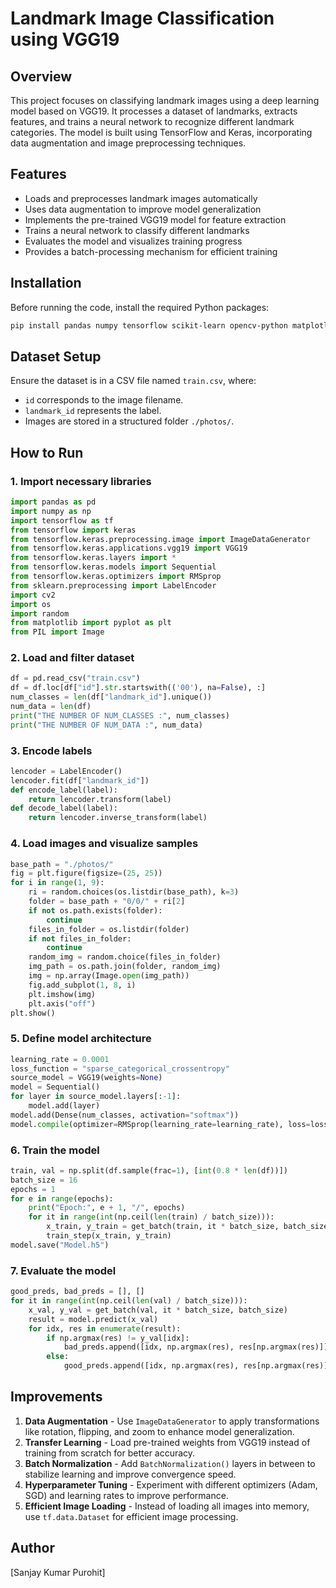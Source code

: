 # Landmark Image Classification using VGG19

## Overview
This project focuses on classifying landmark images using a deep learning model based on VGG19. It processes a dataset of landmarks, extracts features, and trains a neural network to recognize different landmark categories. The model is built using TensorFlow and Keras, incorporating data augmentation and image preprocessing techniques.

## Features
- Loads and preprocesses landmark images automatically
- Uses data augmentation to improve model generalization
- Implements the pre-trained VGG19 model for feature extraction
- Trains a neural network to classify different landmarks
- Evaluates the model and visualizes training progress
- Provides a batch-processing mechanism for efficient training

## Installation
Before running the code, install the required Python packages:
```bash
pip install pandas numpy tensorflow scikit-learn opencv-python matplotlib pillow
```

## Dataset Setup
Ensure the dataset is in a CSV file named `train.csv`, where:
- `id` corresponds to the image filename.
- `landmark_id` represents the label.
- Images are stored in a structured folder `./photos/`.

## How to Run
### 1. Import necessary libraries
```python
import pandas as pd
import numpy as np
import tensorflow as tf
from tensorflow import keras
from tensorflow.keras.preprocessing.image import ImageDataGenerator
from tensorflow.keras.applications.vgg19 import VGG19
from tensorflow.keras.layers import *
from tensorflow.keras.models import Sequential
from tensorflow.keras.optimizers import RMSprop
from sklearn.preprocessing import LabelEncoder
import cv2
import os
import random
from matplotlib import pyplot as plt
from PIL import Image
```

### 2. Load and filter dataset
```python
df = pd.read_csv("train.csv")
df = df.loc[df["id"].str.startswith(('00'), na=False), :]
num_classes = len(df["landmark_id"].unique())
num_data = len(df)
print("THE NUMBER OF NUM_CLASSES :", num_classes)
print("THE NUMBER OF NUM_DATA :", num_data)
```

### 3. Encode labels
```python
lencoder = LabelEncoder()
lencoder.fit(df["landmark_id"])
def encode_label(label):
    return lencoder.transform(label)
def decode_label(label):
    return lencoder.inverse_transform(label)
```

### 4. Load images and visualize samples
```python
base_path = "./photos/"
fig = plt.figure(figsize=(25, 25))
for i in range(1, 9):
    ri = random.choices(os.listdir(base_path), k=3)
    folder = base_path + "0/0/" + ri[2]
    if not os.path.exists(folder):
        continue
    files_in_folder = os.listdir(folder)
    if not files_in_folder:
        continue
    random_img = random.choice(files_in_folder)
    img_path = os.path.join(folder, random_img)
    img = np.array(Image.open(img_path))
    fig.add_subplot(1, 8, i)
    plt.imshow(img)
    plt.axis("off")
plt.show()
```

### 5. Define model architecture
```python
learning_rate = 0.0001
loss_function = "sparse_categorical_crossentropy"
source_model = VGG19(weights=None)
model = Sequential()
for layer in source_model.layers[:-1]:
    model.add(layer)
model.add(Dense(num_classes, activation="softmax"))
model.compile(optimizer=RMSprop(learning_rate=learning_rate), loss=loss_function, metrics=["accuracy"])
```

### 6. Train the model
```python
train, val = np.split(df.sample(frac=1), [int(0.8 * len(df))])
batch_size = 16
epochs = 1
for e in range(epochs):
    print("Epoch:", e + 1, "/", epochs)
    for it in range(int(np.ceil(len(train) / batch_size))):
        x_train, y_train = get_batch(train, it * batch_size, batch_size)
        train_step(x_train, y_train)
model.save("Model.h5")
```

### 7. Evaluate the model
```python
good_preds, bad_preds = [], []
for it in range(int(np.ceil(len(val) / batch_size))):
    x_val, y_val = get_batch(val, it * batch_size, batch_size)
    result = model.predict(x_val)
    for idx, res in enumerate(result):
        if np.argmax(res) != y_val[idx]:
            bad_preds.append([idx, np.argmax(res), res[np.argmax(res)]])
        else:
            good_preds.append([idx, np.argmax(res), res[np.argmax(res)]])
```

## Improvements
1. **Data Augmentation** - Use `ImageDataGenerator` to apply transformations like rotation, flipping, and zoom to enhance model generalization.
2. **Transfer Learning** - Load pre-trained weights from VGG19 instead of training from scratch for better accuracy.
3. **Batch Normalization** - Add `BatchNormalization()` layers in between to stabilize learning and improve convergence speed.
4. **Hyperparameter Tuning** - Experiment with different optimizers (Adam, SGD) and learning rates to improve performance.
5. **Efficient Image Loading** - Instead of loading all images into memory, use `tf.data.Dataset` for efficient image processing.

## Author
[Sanjay Kumar Purohit]
